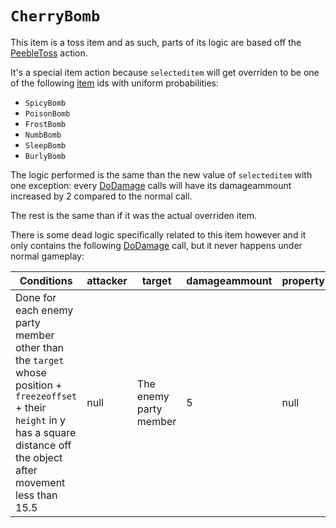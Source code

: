 # `CherryBomb`
This item is a toss item and as such, parts of its logic are based off the [PeebleToss](../Skills/PeebleToss.md) action.

It's a special item action because `selecteditem` will get overriden to be one of the following [item](../../../Enums%20and%20IDs/Items.md) ids with uniform probabilities:

- `SpicyBomb`
- `PoisonBomb`
- `FrostBomb`
- `NumbBomb`
- `SleepBomb`
- `BurlyBomb`

The logic performed is the same than the new value of `selecteditem` with one exception: every [DoDamage](../../Damage%20pipeline/DoDamage.md) calls will have its damageammount increased by 2 compared to the normal call.

The rest is the same than if it was the actual overriden item.

There is some dead logic specifically related to this item however and it only contains the following [DoDamage](../../Damage%20pipeline/DoDamage.md) call, but it never happens under normal gameplay:

|Conditions|attacker|target|damageammount|property|overrides|block|
|---|---|---|---|---|---|---|
|Done for each enemy party member other than the `target` whose position + `freezeoffset` + their `height` in y has a square distance off the object after movement less than 15.5|null|The enemy party member|5|null|empty array|false|